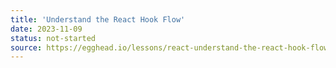 ```yaml
---
title: 'Understand the React Hook Flow'
date: 2023-11-09
status: not-started
source: https://egghead.io/lessons/react-understand-the-react-hook-flow
---
```

